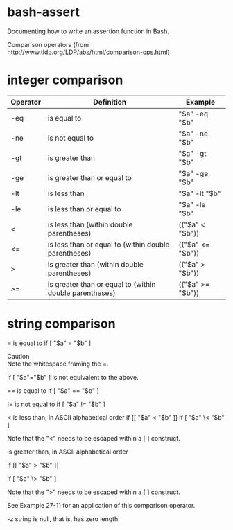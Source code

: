 # bash-assert
Documenting how to write an assertion function in Bash.

Comparison operators (from http://www.tldp.org/LDP/abs/html/comparison-ops.html)

# integer comparison
|Operator|Definition|Example|
|--------|----------|-------|
|-eq| is equal to | "$a" -eq "$b" |
|-ne| is not equal to | "$a" -ne "$b" |
|-gt| is greater than | "$a" -gt "$b" |
|-ge| is greater than or equal to | "$a" -ge "$b" |
|-lt| is less than | "$a" -lt "$b" |
|-le| is less than or equal to | "$a" -le "$b" |
|<| is less than (within double parentheses) |(("$a" < "$b"))|
|<=| is less than or equal to (within double parentheses) |(("$a" <= "$b"))|
|>| is greater than (within double parentheses) |(("$a" > "$b"))|
|>=| is greater than or equal to (within double parentheses) |(("$a" >= "$b"))|

# string comparison

= is equal to if [ "$a" = "$b" ]

Caution    
Note the whitespace framing the =.

if [ "$a"="$b" ] is not equivalent to the above.

== is equal to if [ "$a" == "$b" ] 

!= is not equal to if [ "$a" != "$b" ]

< is less than, in ASCII alphabetical order if [[ "$a" < "$b" ]] if [ "$a" \< "$b" ]

Note that the "<" needs to be escaped within a [ ] construct.

>
is greater than, in ASCII alphabetical order

if [[ "$a" > "$b" ]]

if [ "$a" \> "$b" ]

Note that the ">" needs to be escaped within a [ ] construct.

See Example 27-11 for an application of this comparison operator.

-z
string is null, that is, has zero length
